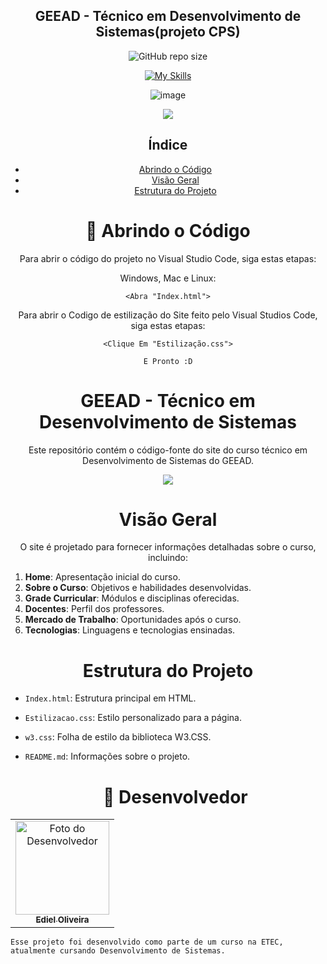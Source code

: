 <h2 align="center"> GEEAD - Técnico em Desenvolvimento de Sistemas(projeto CPS) </h2>

<div align="center">

![GitHub repo size](https://img.shields.io/github/repo-size/EdielOliveira/ProjetoCPS?style=for-the-badge)

[![My Skills](https://skillicons.dev/icons?i=html,css,vscode&theme=dark)](https://skillicons.dev)

</div>
<div align="center">

![image](http://www.unow.com.br/emDesenvolvimento.gif)

<img src="http://img.shields.io/static/v1?label=STATUS&message=%20Finalizado&color=Green&style=for-the-badge"/>

</div>

<div align="center">
  
## Índice
  
- [Abrindo o Código](#-abrindo-o-código)
- [Visão Geral](#visão-geral)
- [Estrutura do Projeto](#estrutura-do-projeto)

<h1 align="center">
🚀 Abrindo o Código
</h1>

Para abrir o código do projeto no Visual Studio Code, siga estas etapas:

Windows, Mac e Linux:


```
<Abra "Index.html">
```

Para abrir o Codigo de estilização do Site feito pelo Visual Studios Code, siga estas etapas:

```
<Clique Em "Estilização.css">
```
```
E Pronto :D
```

<h1 align="center">
GEEAD - Técnico em Desenvolvimento de Sistemas
</h1>

Este repositório contém o código-fonte do site do curso técnico em Desenvolvimento de Sistemas do GEEAD.

<img src="https://github.com/EdielOliveira/ProjetoCPS/assets/113260177/afcb1721-c402-4ee5-a423-62c5af19814e"/>


<h1 align="center">
Visão Geral
</h1>

O site é projetado para fornecer informações detalhadas sobre o curso, incluindo:

<div align="left">
  
1. **Home**: Apresentação inicial do curso.
2. **Sobre o Curso**: Objetivos e habilidades desenvolvidas.
3. **Grade Curricular**: Módulos e disciplinas oferecidas.
4. **Docentes**: Perfil dos professores.
5. **Mercado de Trabalho**: Oportunidades após o curso.
6. **Tecnologias**: Linguagens e tecnologias ensinadas.

<h1 align="center">
Estrutura do Projeto
</h1>

- `Index.html`: Estrutura principal em HTML.
- `Estilizacao.css`: Estilo personalizado para a página.
- `w3.css`: Folha de estilo da biblioteca W3.CSS.
- `README.md`: Informações sobre o projeto.

  <h1 align="center">🤝 Desenvolvedor</h1>

<table align="center">
    <td align="center">
      <a href="#">
        <img src="https://avatars.githubusercontent.com/u/113260177?s=400&u=347f2b3ae130a0f7c84f0946b4278cd2581e8b16&v=4" width="150px;" alt="Foto do Desenvolvedor"/><br>
        <sub>
          <b>Ediel Oliveira</b>
        </sub>
      </a>
    </td>   
</table>

  ```
Esse projeto foi desenvolvido como parte de um curso na ETEC, atualmente cursando Desenvolvimento de Sistemas.
  ```
